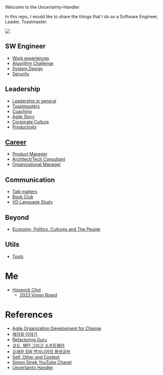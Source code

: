 Welcome to the Uncertainty-Handler 

In this repo, I would like to share the things that I do as a Software Engineer, Leader, Toastmaster.

![](https://github.com/seock04/Uncertainty-Handler/blob/master/Resources/Screenshot_20200413-140757_Samsung%20Internet.jpg)

## SW Engineer 
* [Work experiences](https://github.com/seock04/Uncertainty-Handler/wiki/Work-Experiences)
* [Algorithm Challenge](https://github.com/seock04/Uncertainty-Handler/blob/master/Data%20Structure%20and%20Algorithm/README.md)
* [System Design](https://github.com/seock04/Uncertainty-Handler/wiki/System-Design)
* [Security](https://github.com/seock04/Uncertainty-Handler/wiki/Security)

## Leadership
* [Leadership in general](https://github.com/seock04/Uncertainty-Handler/wiki/Leadership-in-General)
* [Toastmasters](https://github.com/seock04/Uncertainty-Handler/tree/master/Toastmasters)
* [Coaching](https://github.com/seock04/Uncertainty-Handler/blob/master/Coaching/README.md)
* [Agile Story](https://github.com/seock04/Uncertainty-Handler/wiki/Agile-Story)
* [Corporate Culture](https://github.com/seock04/Uncertainty-Handler/wiki/Corporate-Culture)
* [Productivity](https://github.com/seock04/Uncertainty-Handler/wiki/Productivity)

## [Career](https://github.com/seock04/Uncertainty-Handler/wiki/Career-in-general)
* [Product Manager](https://github.com/seock04/Uncertainty-Handler/wiki/Product-Manager)
* [Architect/Tech Consultant](https://github.com/seock04/Uncertainty-Handler/wiki/SW-Architect-or-Tech-Consultant)
* [Organizational Manager](https://github.com/seock04/Uncertainty-Handler/wiki/Organizational-Manager)

## Communication
* [Talk matters](https://github.com/seock04/TalkMatters)
* [Book Club](./Code%20Review/Book%20Club)
* [VD Language Study](./VD%20Language%20Study/README.md)

## Beyond
* [Economy, Politics, Cultures and The People](https://github.com/seock04/Uncertainty-Handler/wiki/Economy,-Politics,-Cultures-and-the-People)

## Utils
* [Tools](https://github.com/seock04/Uncertainty-Handler/blob/master/utils/utils%20for%20teacher.md)

# Me
* [Hoseock Choi](https://github.com/seock04/Uncertainty-Handler/wiki/Hoseock-Choi)
  * [2023 Vision Board](https://sleet-dinghy-b59.notion.site/2023-Vision-Board-305cc2918545439cb2754a1c491de40a)

# References
* [Agile Organization Development for Change](http://agile-od.net)
* [애자일 이야기](http://agile.egloos.com/)
* [Refactoring Guru](https://refactoring.guru/)
* [코드, 패턴 그리고 소프트웨어 ](https://wikidocs.net/book/55)
* [오래된 SW 엔지니어의 평생공부](https://technical-leader.tistory.com/)
* [Self, Other and Context](https://selfothercontext.com/)
* [Simon Sinek YouTube Chanel](https://www.youtube.com/user/SimonSinek/featured)
* [Uncertainty Handler](https://hoseockchoi.wordpress.com/)
